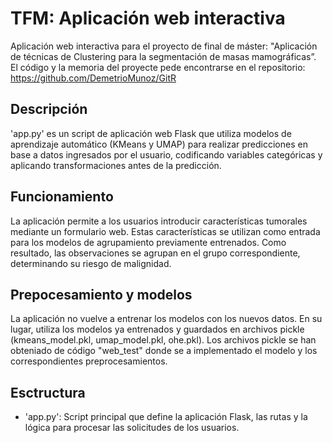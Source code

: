 # TFM: Aplicación web interactiva
Aplicación web interactiva para el proyecto de final de máster: "Aplicación de técnicas de Clustering para la segmentación de masas mamográficas”. El código y la memoria del proyecte pede encontrarse en el repositorio: https://github.com/DemetrioMunoz/GitR
## Descripción
'app.py' es un script de aplicación web Flask que utiliza modelos de aprendizaje automático (KMeans y UMAP) para realizar predicciones en base a datos ingresados por el usuario, codificando variables categóricas y aplicando transformaciones antes de la predicción.
## Funcionamiento
La aplicación permite a los usuarios introducir características tumorales mediante un formulario web. Estas características se utilizan como entrada para los modelos de agrupamiento previamente entrenados. Como resultado, las observaciones se agrupan en el grupo correspondiente, determinando su riesgo de malignidad.
## Prepocesamiento y modelos 
La aplicación no vuelve a entrenar los modelos con los nuevos datos. En su lugar, utiliza los modelos ya entrenados y guardados en archivos pickle (kmeans_model.pkl, umap_model.pkl, ohe.pkl). 
Los archivos pickle se han obteniado de código "web_test" donde se a implementado el modelo y los correspondientes preprocesamientos.
## Esctructura 
-  'app.py': Script principal que define la aplicación Flask, las rutas y la lógica para procesar las solicitudes de los usuarios.
